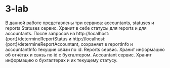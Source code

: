 # 3-lab
В данной работе представлены три сервиса: accountants, statuses и reports
Statuses сервис. Хранит в себе статусы для reports и для accountants. 
После запросов на http://localhost:{port}/determineReportStatus и http://localhost:{port}/determineReportAccountant, сохраняет в reportInfo и accountantInfo текущие связи по id.
Reports сервис. Хранит информацию об отчётах и связь по id c бухгалтером.
Accountant сервис. Хранит информацию о бухгалтерах и их текущему статусу.
